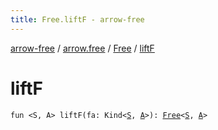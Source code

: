 ```yaml
---
title: Free.liftF - arrow-free
---
```


[arrow-free](../../index.html) / [arrow.free](../index.html) / [Free](index.html) / [liftF](./lift-f.html)

# liftF

`fun <S, A> liftF(fa: Kind<`[`S`](lift-f.html#S)`, `[`A`](lift-f.html#A)`>): `[`Free`](index.html)`<`[`S`](lift-f.html#S)`, `[`A`](lift-f.html#A)`>`